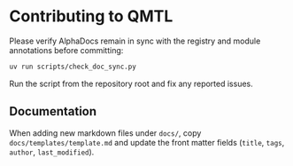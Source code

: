 # Contributing to QMTL

Please verify AlphaDocs remain in sync with the registry and module annotations before committing:

```bash
uv run scripts/check_doc_sync.py
```

Run the script from the repository root and fix any reported issues.

## Documentation

When adding new markdown files under `docs/`, copy `docs/templates/template.md` and update the front matter fields (`title`, `tags`, `author`, `last_modified`).
